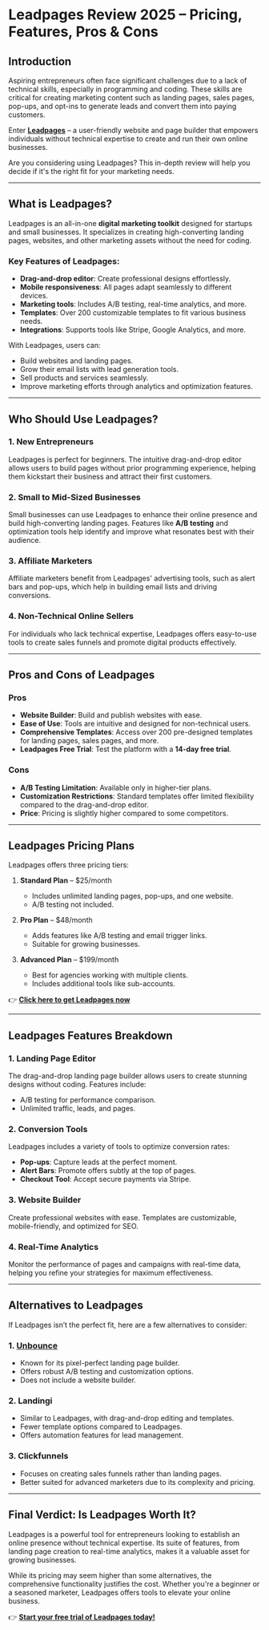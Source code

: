 # Leadpages Review 2025 – Pricing, Features, Pros & Cons

## Introduction

Aspiring entrepreneurs often face significant challenges due to a lack of technical skills, especially in programming and coding. These skills are critical for creating marketing content such as landing pages, sales pages, pop-ups, and opt-ins to generate leads and convert them into paying customers.

Enter **[Leadpages](https://bit.ly/LEadPages)** – a user-friendly website and page builder that empowers individuals without technical expertise to create and run their own online businesses.

Are you considering using Leadpages? This in-depth review will help you decide if it's the right fit for your marketing needs.

---

## What is Leadpages?

Leadpages is an all-in-one **digital marketing toolkit** designed for startups and small businesses. It specializes in creating high-converting landing pages, websites, and other marketing assets without the need for coding.

### Key Features of Leadpages:
- **Drag-and-drop editor**: Create professional designs effortlessly.
- **Mobile responsiveness**: All pages adapt seamlessly to different devices.
- **Marketing tools**: Includes A/B testing, real-time analytics, and more.
- **Templates**: Over 200 customizable templates to fit various business needs.
- **Integrations**: Supports tools like Stripe, Google Analytics, and more.

With Leadpages, users can:
- Build websites and landing pages.
- Grow their email lists with lead generation tools.
- Sell products and services seamlessly.
- Improve marketing efforts through analytics and optimization features.

---

## Who Should Use Leadpages?

### 1. **New Entrepreneurs**
Leadpages is perfect for beginners. The intuitive drag-and-drop editor allows users to build pages without prior programming experience, helping them kickstart their business and attract their first customers.

### 2. **Small to Mid-Sized Businesses**
Small businesses can use Leadpages to enhance their online presence and build high-converting landing pages. Features like **A/B testing** and optimization tools help identify and improve what resonates best with their audience.

### 3. **Affiliate Marketers**
Affiliate marketers benefit from Leadpages' advertising tools, such as alert bars and pop-ups, which help in building email lists and driving conversions.

### 4. **Non-Technical Online Sellers**
For individuals who lack technical expertise, Leadpages offers easy-to-use tools to create sales funnels and promote digital products effectively.

---

## Pros and Cons of Leadpages

### **Pros**
- **Website Builder**: Build and publish websites with ease.
- **Ease of Use**: Tools are intuitive and designed for non-technical users.
- **Comprehensive Templates**: Access over 200 pre-designed templates for landing pages, sales pages, and more.
- **Leadpages Free Trial**: Test the platform with a **14-day free trial**.

### **Cons**
- **A/B Testing Limitation**: Available only in higher-tier plans.
- **Customization Restrictions**: Standard templates offer limited flexibility compared to the drag-and-drop editor.
- **Price**: Pricing is slightly higher compared to some competitors.

---

## Leadpages Pricing Plans

Leadpages offers three pricing tiers:

1. **Standard Plan** – $25/month
   - Includes unlimited landing pages, pop-ups, and one website.
   - A/B testing not included.

2. **Pro Plan** – $48/month
   - Adds features like A/B testing and email trigger links.
   - Suitable for growing businesses.

3. **Advanced Plan** – $199/month
   - Best for agencies working with multiple clients.
   - Includes additional tools like sub-accounts.

👉 [**Click here to get Leadpages now**](https://bit.ly/LEadPages)

---

## Leadpages Features Breakdown

### **1. Landing Page Editor**
The drag-and-drop landing page builder allows users to create stunning designs without coding. Features include:
- A/B testing for performance comparison.
- Unlimited traffic, leads, and pages.

### **2. Conversion Tools**
Leadpages includes a variety of tools to optimize conversion rates:
- **Pop-ups**: Capture leads at the perfect moment.
- **Alert Bars**: Promote offers subtly at the top of pages.
- **Checkout Tool**: Accept secure payments via Stripe.

### **3. Website Builder**
Create professional websites with ease. Templates are customizable, mobile-friendly, and optimized for SEO.

### **4. Real-Time Analytics**
Monitor the performance of pages and campaigns with real-time data, helping you refine your strategies for maximum effectiveness.

---

## Alternatives to Leadpages

If Leadpages isn’t the perfect fit, here are a few alternatives to consider:

### **1. [Unbounce](https://bit.ly/LEadPages)**
- Known for its pixel-perfect landing page builder.
- Offers robust A/B testing and customization options.
- Does not include a website builder.

### **2. Landingi**
- Similar to Leadpages, with drag-and-drop editing and templates.
- Fewer template options compared to Leadpages.
- Offers automation features for lead management.

### **3. Clickfunnels**
- Focuses on creating sales funnels rather than landing pages.
- Better suited for advanced marketers due to its complexity and pricing.

---

## Final Verdict: Is Leadpages Worth It?

Leadpages is a powerful tool for entrepreneurs looking to establish an online presence without technical expertise. Its suite of features, from landing page creation to real-time analytics, makes it a valuable asset for growing businesses.

While its pricing may seem higher than some alternatives, the comprehensive functionality justifies the cost. Whether you're a beginner or a seasoned marketer, Leadpages offers tools to elevate your online business.

👉 [**Start your free trial of Leadpages today!**](https://bit.ly/LEadPages)
